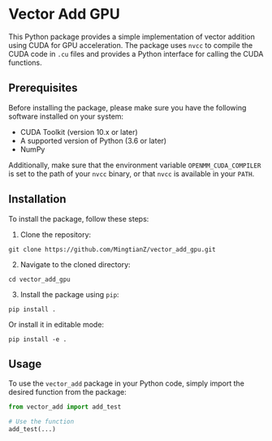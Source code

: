 # Vector Add GPU

This Python package provides a simple implementation of vector addition using CUDA for GPU acceleration. The package uses `nvcc` to compile the CUDA code in `.cu` files and provides a Python interface for calling the CUDA functions.

## Prerequisites

Before installing the package, please make sure you have the following software installed on your system:

- CUDA Toolkit (version 10.x or later)
- A supported version of Python (3.6 or later)
- NumPy

Additionally, make sure that the environment variable `OPENMM_CUDA_COMPILER` is set to the path of your `nvcc` binary, or that `nvcc` is available in your `PATH`.

## Installation

To install the package, follow these steps:

1. Clone the repository:

```
git clone https://github.com/MingtianZ/vector_add_gpu.git
```


2. Navigate to the cloned directory:

```
cd vector_add_gpu
```

3. Install the package using `pip`:

```
pip install .
```
Or install it in editable mode:
```
pip install -e .
```


## Usage

To use the `vector_add` package in your Python code, simply import the desired function from the package:

```python
from vector_add import add_test

# Use the function
add_test(...)
```